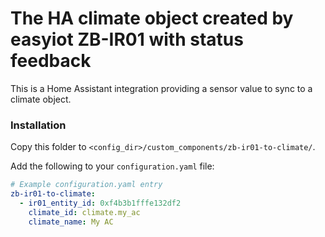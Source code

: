# The HA climate object created by easyiot ZB-IR01 with status feedback

This is a Home Assistant integration providing a sensor value to sync to a climate object.

### Installation

Copy this folder to `<config_dir>/custom_components/zb-ir01-to-climate/`.


Add the following to your `configuration.yaml` file:

```yaml
# Example configuration.yaml entry
zb-ir01-to-climate:
  - ir01_entity_id: 0xf4b3b1fffe132df2
    climate_id: climate.my_ac
    climate_name: My AC
```
